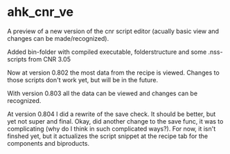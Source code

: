 # ahk_cnr_ve
A preview of a new version of the cnr script editor (acually basic view and changes can be made/recognized).

Added bin-folder with compiled executable, folderstructure and some .nss-scripts from CNR 3.05

Now at version 0.802 the most data from the recipe is viewed. Changes to those scripts don't work yet, but will be in the future.

With version 0.803 all the data can be viewed and changes can be recognized. 

At version 0.804 I did a rewrite of the save check. It should be better, but yet not super and final. Okay, did another change to the save func, it was to complicating (why do I think in such complicated ways?). For now, it isn't finshed yet, but it actualizes the script snippet at the recipe tab for the components and biproducts.
